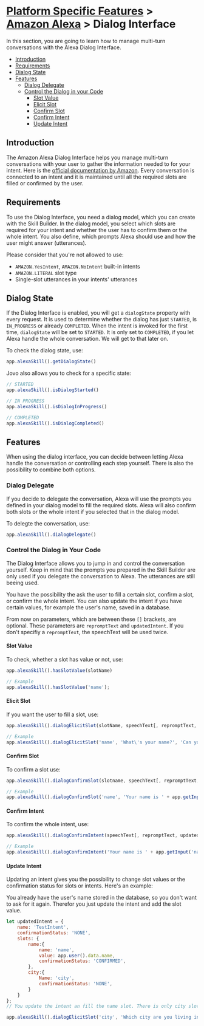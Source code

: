 # [Platform Specific Features](../) > [Amazon Alexa](./README.md) > Dialog Interface

In this section, you are going to learn how to manage multi-turn conversations with the Alexa Dialog Interface.

* [Introduction](#introduction)
* [Requirements](#requirements)
* [Dialog State](#dialog-state)
* [Features](#features)
    * [Dialog Delegate](#dialog-delegate)
    * [Control the Dialog in your Code](#control-the-dialog-in-your-code)
        * [Slot Value](#slot-value)
        * [Elicit Slot](#elicit-slot)
        * [Confirm Slot](#confirm-slot)
        * [Confirm Intent](#confirm-intent)
        * [Update Intent](#update-intent)

## Introduction

The Amazon Alexa Dialog Interface helps you manage multi-turn conversations with your user to gather the information needed to for your intent.
Here is the [official documentation by Amazon](https://developer.amazon.com/docs/custom-skills/dialog-interface-reference.html).
Every conversation is connected to an intent and it is maintained until all the required slots are filled or confirmed by the user. 

## Requirements

To use the Dialog Interface, you need a dialog model, which you can create with the Skill Builder. In the dialog model, you select which slots are required for your intent and whether the user has to confirm them or the whole intent. You also define, which prompts Alexa should use and how the user might answer (utterances).

Please consider that you're not allowed to use:
* `AMAZON.YesIntent`, `AMAZON.NoIntent` built-in intents
* `AMAZON.LITERAL` slot type
* Single-slot utterances in your intents' utterances

## Dialog State

If the Dialog Interface is enabled, you will get a `dialogState` property with every request. It is used to determine whether the dialog has just `STARTED`, is `IN_PROGRESS` or already `COMPLETED`. 
When the intent is invoked for the first time, `dialogState` will be set to `STARTED`. It is only set to `COMPLETED`, if you let Alexa handle the whole conversation. We will get to that later on.

To check the dialog state, use: 
```javascript
app.alexaSkill().getDialogState()
```

Jovo also allows you to check for a specific state:
```javascript
// STARTED
app.alexaSkill().isDialogStarted()

// IN PROGRESS
app.alexaSkill().isDialogInProgress()

// COMPLETED
app.alexaSkill().isDialogCompleted()
```

## Features

When using the dialog interface, you can decide between letting Alexa handle the conversation or controlling each step yourself. There is also the possibility to combine both options.

### Dialog Delegate

If you decide to delegate the conversation, Alexa will use the prompts you defined in your dialog model to fill the required slots. Alexa will also confirm both slots or the whole intent if you selected that in the dialog model.

To delegte the conversation, use:
```javascript
app.alexaSkill().dialogDelegate()
```

### Control the Dialog in Your Code

The Dialog Interface allows you to jump in and control the conversation yourself. Keep in mind that the prompts you prepared in the Skill Builder are only used if you delegate the conversation to Alexa. The utterances are still beeing used.

You have the possibility the ask the user to fill a certain slot, confirm a slot, or confirm the whole intent. You can also update the intent if you have certain values, for example the user's name, saved in a database. 

From now on parameters, which are between these `[]` brackets, are optional. These parameters are `repromptText` and `updatedIntent`. If you don't specifiy a `repromptText`, the speechText will be used twice. 

#### Slot Value

To check, whether a slot has value or not, use:
```javascript
app.alexaSkill().hasSlotValue(slotName)

// Example
app.alexaSkill().hasSlotValue('name');
```

#### Elicit Slot

If you want the user to fill a slot, use:
```javascript
app.alexaSkill().dialogElicitSlot(slotName, speechText[, repromptText, updatedIntent])

// Example
app.alexaSkill().dialogElicitSlot('name', 'What\'s your name?', 'Can you tell me your name, please?');
```

#### Confirm Slot

To confirm a slot use:
```javascript
app.alexaSkill().dialogConfirmSlot(slotname, speechText[, repromptText, updatedIntent])

// Example
app.alexaSkill().dialogConfirmSlot('name', 'Your name is ' + app.getInput('name') + ', right?');
```

#### Confirm Intent

To confirm the whole intent, use:
```javascript
app.alexaSkill().dialogConfirmIntent(speechText[, repromptText, updatedIntent])

// Example
app.alexaSkill().dialogConfirmIntent('Your name is ' + app.getInput('name') + ' and you are from ' + app.getInput('city') + ', correct?');
```
#### Update Intent

Updating an intent gives you the possibility to change slot values or the confirmation status for slots or intents. Here's an example:

You already have the user's name stored in the database, so you don't want to ask for it again. Therefor you just update the intent and add the slot value.
```javascript
let updatedIntent = {
    name: 'TestIntent',
    confirmationStatus: 'NONE',
    slots: {
        name:{
            name: 'name',
            value: app.user().data.name,
            confirmationStatus: 'CONFIRMED',
        },
        city:{
            Name: 'city',
            confirmationStatus: 'NONE',
        }
    }
};
// You update the intent an fill the name slot. There is only city slot left, so you can manually ask the user to fill that

app.alexaSkill().dialogElicitSlot('city', 'Which city are you living in?', updatedIntent);
```
